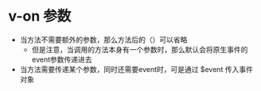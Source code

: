 # v-on 参数
- 当方法不需要额外的参数，那么方法后的（）可以省略
  - 但是注意，当调用的方法本身有一个参数时，那么默认会将原生事件的event参数传递进去
- 当方法需要传递某个参数，同时还需要event时，可是通过 $event 传入事件对象